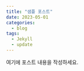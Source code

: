 ```yaml
---
title: "샘플 포스트"
date: 2023-05-01
categories:
  - blog
tags:
  - Jekyll
  - update
---
```



여기에 포스트 내용을 작성하세요.